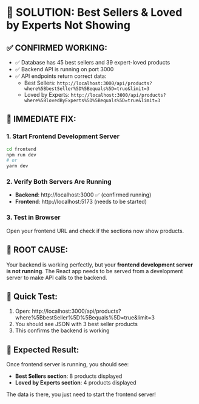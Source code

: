 # 🎯 SOLUTION: Best Sellers & Loved by Experts Not Showing

## ✅ **CONFIRMED WORKING:**
- ✅ Database has 45 best sellers and 39 expert-loved products
- ✅ Backend API is running on port 3000
- ✅ API endpoints return correct data:
  - Best Sellers: `http://localhost:3000/api/products?where%5BbestSeller%5D%5Bequals%5D=true&limit=3`
  - Loved by Experts: `http://localhost:3000/api/products?where%5BlovedByExperts%5D%5Bequals%5D=true&limit=3`

## 🔧 **IMMEDIATE FIX:**

### 1. Start Frontend Development Server
```bash
cd frontend
npm run dev
# or
yarn dev
```

### 2. Verify Both Servers Are Running
- **Backend**: http://localhost:3000 ✅ (confirmed running)
- **Frontend**: http://localhost:5173 (needs to be started)

### 3. Test in Browser
Open your frontend URL and check if the sections now show products.

## 🚨 **ROOT CAUSE:**
Your backend is working perfectly, but your **frontend development server is not running**. The React app needs to be served from a development server to make API calls to the backend.

## 📝 **Quick Test:**
1. Open: http://localhost:3000/api/products?where%5BbestSeller%5D%5Bequals%5D=true&limit=3
2. You should see JSON with 3 best seller products
3. This confirms the backend is working

## 🎉 **Expected Result:**
Once frontend server is running, you should see:
- **Best Sellers section**: 8 products displayed
- **Loved by Experts section**: 4 products displayed

The data is there, you just need to start the frontend server!